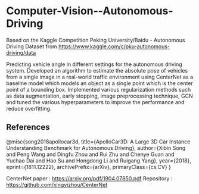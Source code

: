 # Computer-Vision--Autonomous-Driving
Based on the Kaggle Competition Peking University/Baidu - Autonomous Driving
Dataset from https://www.kaggle.com/c/pku-autonomous-driving/data

Predicting vehicle angle in different settings for the autonomous driving system. 
Developed an algorithm to estimate the absolute pose of vehicles from a single image in a real-world traffic environment using CenterNet as a baseline model which models an object as a single point which is the center
point of a bounding box.
Implemented various regularization methods such as data augmentation, early stopping, image preprocessing
technique, GCN and tuned the various hyperparameters to improve the performance and reduce overfitting.

## References
@misc{song2018apollocar3d,
      title={ApolloCar3D: A Large 3D Car Instance Understanding Benchmark for Autonomous Driving}, 
      author={Xibin Song and Peng Wang and Dingfu Zhou and Rui Zhu and Chenye Guan and Yuchao Dai and Hao Su and Hongdong Li and Ruigang Yang},
      year={2018},
      eprint={1811.12222},
      archivePrefix={arXiv},
      primaryClass={cs.CV}
}

CenterNet paper : https://arxiv.org/pdf/1904.07850.pdf
Repository : https://github.com/xingyizhou/CenterNet
